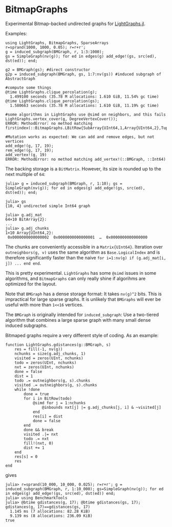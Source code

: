 # BitmapGraphs

Experimental Bitmap-backed undirected graphs for [LightGraphs.jl](https://github.com/JuliaGraphs/LightGraphs.jl).

Examples:
```
using LightGraphs, BitmapGraphs, SparseArrays
r=sprand(1000, 1000, 0.05); r=r+r';
g = induced_subgraph(BMGraph, r, 1:3:1000);
gs = SimpleGraph(nv(g)); for ed in edges(g) add_edge!(gs, src(ed), dst(ed)); end;

g2 = BMGraph(gs); #direct constructor
g2p = induced_subgraph(BMGraph, gs, 1:7:nv(gs)) #induced subgraph of AbstractGraph

#compute some things
@time LightGraphs.clique_percolation(g);
  1.499100 seconds (35.78 M allocations: 1.610 GiB, 11.54% gc time)
@time LightGraphs.clique_percolation(gs);
  1.580663 seconds (35.78 M allocations: 1.610 GiB, 11.19% gc time)

#some algorithms in LightGraphs use @simd on neighbors, and this fails
LightGraphs.vertex_cover(g, DegreeVertexCover());
ERROR: MethodError: no method matching firstindex(::BitmapGraphs.LBitRow{SubArray{UInt64,1,Array{UInt64,2},Tuple{Base.Slice{Base.OneTo{Int64}},Int64},true}})

#Mutation works as expected: We can add and remove edges, but not vertices
add_edge!(g, 17, 19);
rem_edge!(g, 17, 19);
add_vertex!(g, 19)
ERROR: MethodError: no method matching add_vertex!(::BMGraph, ::Int64)
```
The backing storage is a `BitMatrix`. However, its size is rounded up to the next multiple of `64`:
```
julia> g = induced_subgraph(BMGraph, r, 1:10); gs = SimpleGraph(nv(g)); for ed in edges(g) add_edge!(gs, src(ed), dst(ed)); end;

julia> gs
{10, 4} undirected simple Int64 graph

julia> g.adj_mat
64×10 BitArray{2}:
...
julia> g.adj_chunks
1×10 Array{UInt64,2}:
 0x0000000000000002  0x0000000000000001  …  0x0000000000000000
```
The chunks are conveniently accessible in a `Matrix{UInt64}`. Iteration over `outneighbors(g, v)` uses the same algorithm as `Base.LogicalIndex` and is therefore significantly faster than the naive `for i=1:nv(g) if (g.adj_mat[i, j]) ... end end`. 

This is pretty experimental. `LightGraphs` has some `@simd` issues in some algorithms, and `BitmapGraphs` can only really shine if algorihms are optimized for the layout.

Note that `BMGraph` has a dense storage format: It takes `nv(g)^2` bits. This is impractical for large sparse graphs. It is unlikely that `BMGraphs` will ever be useful with more than `1<<16` vertices.

The `BMGraph` is originally intended for `induced_subgraph`: Use a two-tiered algorithm that combines a large sparse graph with many small dense induced subgraphs.


Bitmaped graphs require a very different style of coding. As an example:
```
function LightGraphs.gdistances(g::BMGraph, s)
    res = fill(-1, nv(g))
    nchunks = size(g.adj_chunks, 1)
    visited = zeros(UInt, nchunks)
    todo = zeros(UInt, nchunks)
    nxt = zeros(UInt, nchunks)
    done = false
    dist = 1
    todo .= outneighbors(g, s).chunks
    visited .= outneighbors(g, s).chunks
    while !done
        done = true
        for i in BitRow(todo)
            @simd for j = 1:nchunks
                @inbounds nxt[j] |= g.adj_chunks[j, i] & ~visited[j]
            end
            res[i] = dist
            done = false
        end
        done && break
        visited .|= nxt
        todo .= nxt
        fill!(nxt, 0)
        dist += 1
    end
    res[s] = 0
    res
end
```
gives
```
julia> r=sprand(10_000, 10_000, 0.025); r=r+r'; g = induced_subgraph(BMGraph, r, 1:10_000); gs=SimpleGraph(nv(g)); for ed in edges(g) add_edge!(gs, src(ed), dst(ed)) end;
julia> using BenchmarkTools
julia> @btime gdistances(g, 17); @btime gdistances(gs, 17); gdistances(g, 17)==gdistances(gs, 17)
  1.145 ms (7 allocations: 82.28 KiB)
  9.139 ms (8 allocations: 236.09 KiB)
true
```

